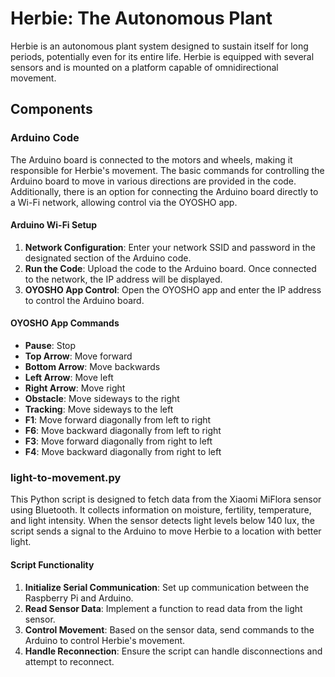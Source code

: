 # Herbie: The Autonomous Plant

Herbie is an autonomous plant system designed to sustain itself for long periods, potentially even for its entire life. Herbie is equipped with several sensors and is mounted on a platform capable of omnidirectional movement.

## Components

### Arduino Code

The Arduino board is connected to the motors and wheels, making it responsible for Herbie's movement. The basic commands for controlling the Arduino board to move in various directions are provided in the code. Additionally, there is an option for connecting the Arduino board directly to a Wi-Fi network, allowing control via the OYOSHO app.

#### Arduino Wi-Fi Setup

1. **Network Configuration**: Enter your network SSID and password in the designated section of the Arduino code.
2. **Run the Code**: Upload the code to the Arduino board. Once connected to the network, the IP address will be displayed.
3. **OYOSHO App Control**: Open the OYOSHO app and enter the IP address to control the Arduino board.

#### OYOSHO App Commands

- **Pause**: Stop
- **Top Arrow**: Move forward
- **Bottom Arrow**: Move backwards
- **Left Arrow**: Move left
- **Right Arrow**: Move right
- **Obstacle**: Move sideways to the right
- **Tracking**: Move sideways to the left
- **F1**: Move forward diagonally from left to right
- **F6**: Move backward diagonally from left to right
- **F3**: Move forward diagonally from right to left
- **F4**: Move backward diagonally from right to left

### light-to-movement.py

This Python script is designed to fetch data from the Xiaomi MiFlora sensor using Bluetooth. It collects information on moisture, fertility, temperature, and light intensity. When the sensor detects light levels below 140 lux, the script sends a signal to the Arduino to move Herbie to a location with better light.

#### Script Functionality

1. **Initialize Serial Communication**: Set up communication between the Raspberry Pi and Arduino.
2. **Read Sensor Data**: Implement a function to read data from the light sensor.
3. **Control Movement**: Based on the sensor data, send commands to the Arduino to control Herbie's movement.
4. **Handle Reconnection**: Ensure the script can handle disconnections and attempt to reconnect.
